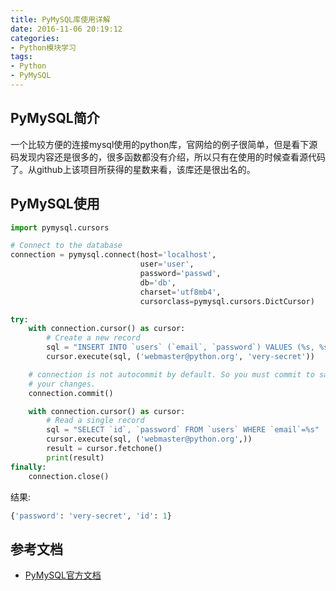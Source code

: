 ```yaml
---
title: PyMySQL库使用详解
date: 2016-11-06 20:19:12
categories: 
- Python模块学习
tags:
- Python
- PyMySQL
---
```


## PyMySQL简介

一个比较方便的连接mysql使用的python库，官网给的例子很简单，但是看下源码发现内容还是很多的，很多函数都没有介绍，所以只有在使用的时候查看源代码了。从github上该项目所获得的星数来看，该库还是很出名的。

<!-- more -->

## PyMySQL使用

```python
import pymysql.cursors

# Connect to the database
connection = pymysql.connect(host='localhost',
                             user='user',
                             password='passwd',
                             db='db',
                             charset='utf8mb4',
                             cursorclass=pymysql.cursors.DictCursor)

try:
    with connection.cursor() as cursor:
        # Create a new record
        sql = "INSERT INTO `users` (`email`, `password`) VALUES (%s, %s)"
        cursor.execute(sql, ('webmaster@python.org', 'very-secret'))

    # connection is not autocommit by default. So you must commit to save
    # your changes.
    connection.commit()

    with connection.cursor() as cursor:
        # Read a single record
        sql = "SELECT `id`, `password` FROM `users` WHERE `email`=%s"
        cursor.execute(sql, ('webmaster@python.org',))
        result = cursor.fetchone()
        print(result)
finally:
    connection.close()
```

结果:

```python
{'password': 'very-secret', 'id': 1}
```

## 参考文档

- [PyMySQL官方文档](http://pymysql.readthedocs.io/)